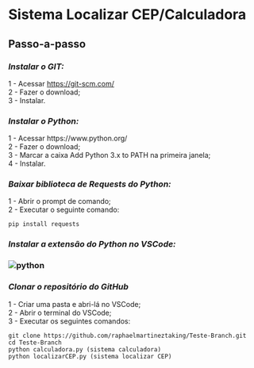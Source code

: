 <h1><b>Sistema Localizar CEP/Calculadora</b></h1>

<h2>Passo-a-passo</h2>
<h3><i>Instalar o GIT:</i></H3>

1 - Acessar https://git-scm.com/<br>
2 - Fazer o download;<br>
3 - Instalar.

<h3><i>Instalar o Python:</i></h3>
1 - Acessar https://www.python.org/<br>
2 - Fazer o download;<br>
3 - Marcar a caixa Add Python 3.x to PATH na primeira janela;<br>
4 - Instalar.

<h3><i>Baixar biblioteca de Requests do Python:</i></h3>
1 - Abrir o prompt de comando;<br>
2 - Executar o seguinte comando:<br>

``` 
pip install requests
``` 

<h3><i>Instalar a extensão do Python no VSCode:</i><h3>
  
![python](https://user-images.githubusercontent.com/78089312/106281680-4fa9c880-621e-11eb-818f-eba809f92285.png)
  
<h3><i>Clonar o repositório do GitHub</i></h3>
1 - Criar uma pasta e abri-lá no VSCode;<br>
2 - Abrir o terminal do VSCode;<br>
3 - Executar os seguintes comandos:<br>

``` 
git clone https://github.com/raphaelmartineztaking/Teste-Branch.git
cd Teste-Branch
python calculadora.py (sistema calculadora)
python localizarCEP.py (sistema localizar CEP)
``` 







